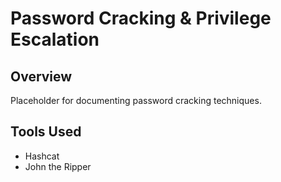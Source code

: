 # Password Cracking & Privilege Escalation

## Overview
Placeholder for documenting password cracking techniques.

## Tools Used
- Hashcat
- John the Ripper
